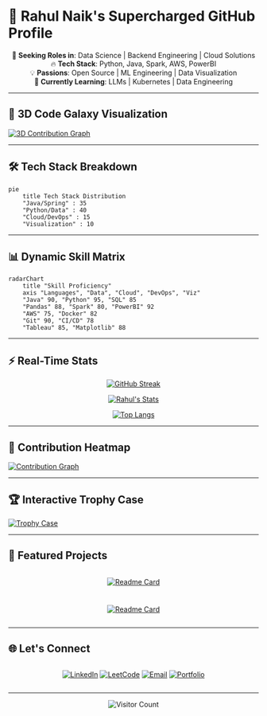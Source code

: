 # 🚀 Rahul Naik's Supercharged GitHub Profile

<div align="center">
  
🎯 **Seeking Roles in**: Data Science | Backend Engineering | Cloud Solutions  
🔥 **Tech Stack**: Python, Java, Spark, AWS, PowerBI  
💡 **Passions**: Open Source | ML Engineering | Data Visualization  
🌱 **Currently Learning**: LLMs | Kubernetes | Data Engineering  

</div>

---

## 🌌 3D Code Galaxy Visualization

[![3D Contribution Graph](https://github-readme-3d-git-profile.vercel.app/profile?username=RahulNaik2611&theme=dracula)](https://github.com/RahulNaik2611)

---

## 🛠️ Tech Stack Breakdown

```mermaid
pie
    title Tech Stack Distribution
    "Java/Spring" : 35
    "Python/Data" : 40
    "Cloud/DevOps" : 15
    "Visualization" : 10
```

---

## 📊 Dynamic Skill Matrix

```mermaid
radarChart
    title "Skill Proficiency"
    axis "Languages", "Data", "Cloud", "DevOps", "Viz"
    "Java" 90, "Python" 95, "SQL" 85
    "Pandas" 88, "Spark" 80, "PowerBI" 92
    "AWS" 75, "Docker" 82
    "Git" 90, "CI/CD" 78
    "Tableau" 85, "Matplotlib" 88
```

---

## ⚡ Real-Time Stats

<div align="center">

[![GitHub Streak](https://streak-stats.demolab.com?user=RahulNaik2611&theme=nightowl&hide_border=true&date_format=M%20j%5B%2C%20Y%5D)](https://git.io/streak-stats)

[![Rahul's Stats](https://github-readme-stats.vercel.app/api?username=RahulNaik2611&show_icons=true&theme=nightowl&include_all_commits=true&count_private=true&hide_border=true)](https://github.com/RahulNaik2611)

[![Top Langs](https://github-readme-stats.vercel.app/api/top-langs/?username=RahulNaik2611&layout=compact&theme=nightowl&hide_border=true&langs_count=6)](https://github.com/RahulNaik2611)

</div>

---

## 🌟 Contribution Heatmap

[![Contribution Graph](https://github-readme-activity-graph.vercel.app/graph?username=RahulNaik2611&theme=react-dark&hide_border=true&area=true)](https://github.com/RahulNaik2611)

---

## 🏆 Interactive Trophy Case

[![Trophy Case](https://github-profile-trophy.vercel.app/?username=RahulNaik2611&theme=gruvbox&rank=SSS,SS,S,AAA,AA,A,B&margin-w=5&no-bg=true)](https://github.com/ryo-ma/github-profile-trophy)

---

## 🚀 Featured Projects

<div align="center" style="display: grid; grid-template-columns: repeat(auto-fit, minmax(300px, 1fr)); gap: 10px;">

[![Readme Card](https://github-readme-stats.vercel.app/api/pin/?username=RahulNaik2611&repo=project1&theme=algolia)](https://github.com/RahulNaik2611/project1)

[![Readme Card](https://github-readme-stats.vercel.app/api/pin/?username=RahulNaik2611&repo=project2&theme=algolia)](https://github.com/RahulNaik2611/project2)

</div>

---

## 🌐 Let's Connect

<div align="center" style="display: grid; grid-template-columns: repeat(auto-fit, minmax(120px, 1fr)); gap: 10px;">

[![LinkedIn](https://custom-icon-badges.demolab.com/badge/-LinkedIn-0A66C2?style=for-the-badge&logo=linkedin&logoColor=white)](https://linkedin.com/in/yourprofile)
[![LeetCode](https://custom-icon-badges.demolab.com/badge/-LeetCode-FFA116?style=for-the-badge&logo=leetcode&logoColor=black)](https://leetcode.com/yourprofile)
[![Email](https://custom-icon-badges.demolab.com/badge/-Email-EA4335?style=for-the-badge&logo=gmail&logoColor=white)](mailto:banavathrahulnaik26@gmail.com)
[![Portfolio](https://custom-icon-badges.demolab.com/badge/-Portfolio-FF7139?style=for-the-badge&logo=firefox&logoColor=white)](https://yourportfolio.com)

</div>

---

<div align="center">
  
![Visitor Count](https://komarev.com/ghpvc/?username=RahulNaik2611&label=PROFILE+VIEWS&color=blueviolet&style=for-the-badge)

</div>
